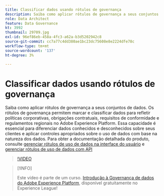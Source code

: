 ```yaml
---
title: Classificar dados usando rótulos de governança
description: Saiba como aplicar rótulos de governança a seus conjuntos de dados.
role: Data Architect
feature: Data Governance
kt: 3992
thumbnail: 29709.jpg
exl-id: 96ef86eb-458a-4fc3-a62a-b3d5202942c8
source-git-commit: cc7a77c4dd380ae1bc23dc75608e8e2224dfe78c
workflow-type: tm+mt
source-wordcount: '137'
ht-degree: 3%

---
```


# Classificar dados usando rótulos de governança

Saiba como aplicar rótulos de governança a seus conjuntos de dados. Os rótulos de governança permitem marcar e classificar dados para refletir políticas corporativas, obrigações contratuais, requisitos de conformidade e regulamentos regionais no Adobe Experience Platform. Essa capacidade é essencial para diferenciar dados conhecidos e desconhecidos sobre seus clientes e aplicar controles apropriados sobre o uso de dados com base na natureza dos dados. Para obter a documentação detalhada do produto, consulte [gerenciar rótulos de uso de dados na interface do usuário](https://experienceleague.adobe.com/docs/experience-platform/data-governance/labels/user-guide.html) e [gerenciar rótulos de uso de dados com API](https://experienceleague.adobe.com/docs/experience-platform/data-governance/labels/dataset-api.html)

>[!VIDEO](https://video.tv.adobe.com/v/29709?quality=12&learn=on)

>[!INFO]
>
> Este vídeo é parte de um curso. [Introdução à Governança de dados do Adobe Experience Platform](https://experienceleague.adobe.com/?recommended=ExperiencePlatform-D-1-2021.1.dgov.gs), disponível gratuitamente no Experience League!
